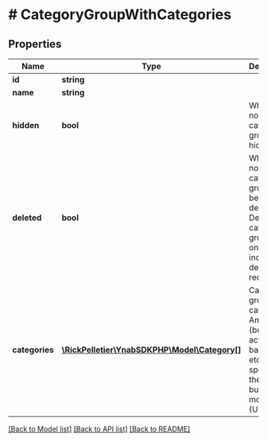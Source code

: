 # # CategoryGroupWithCategories

## Properties

Name | Type | Description | Notes
------------ | ------------- | ------------- | -------------
**id** | **string** |  |
**name** | **string** |  |
**hidden** | **bool** | Whether or not the category group is hidden |
**deleted** | **bool** | Whether or not the category group has been deleted.  Deleted category groups will only be included in delta requests. |
**categories** | [**\RickPelletier\YnabSDKPHP\Model\Category[]**](Category.md) | Category group categories.  Amounts (budgeted, activity, balance, etc.) are specific to the current budget month (UTC). |

[[Back to Model list]](../../README.md#models) [[Back to API list]](../../README.md#endpoints) [[Back to README]](../../README.md)
